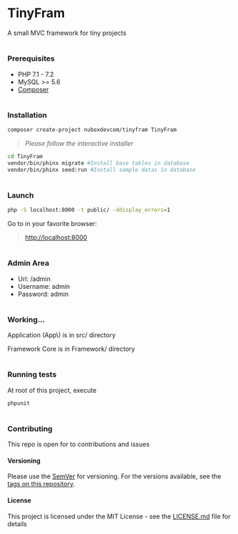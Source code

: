 # TinyFram
A small MVC framework for tiny projects

#
### Prerequisites
- PHP 7.1 - 7.2
- MySQL >= 5.6
- [Composer](https://getcomposer.org)

#
### Installation
```bash
composer create-project nuboxdevcom/tinyfram TinyFram
```
> _Please follow the interactive installer_
```bash
cd TinyFram
vendor/bin/phinx migrate #Install base tables in database
vendor/bin/phinx seed:run #Install sample datas in database
```

#
### Launch
```bash
php -S localhost:8000 -t public/ -ddisplay_errors=1
```
Go to in your favorite browser:
> [http://localhost:8000](http://localhost:8000)

#
### Admin Area
- Url: /admin
- Username: admin
- Password: admin

#
### Working...
Application (App\\) is in src/ directory

Framework Core is in Framework/ directory

#
### Running tests
At root of this project, execute
```bash
phpunit
```

#
### Contributing
This repo is open for to contributions and issues

#### Versioning
Please use the [SemVer](http://semver.org/) for versioning. For the versions available, see the [tags on this repository](https://github.com/NuBOXDevCom/TinyFram/tags). 

#### License
This project is licensed under the MIT License - see the [LICENSE.md](LICENSE.md) file for details
